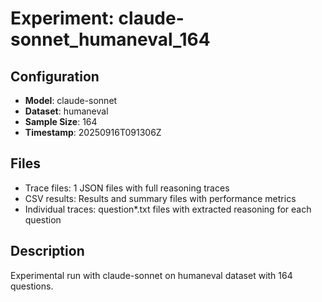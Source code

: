 # Experiment: claude-sonnet_humaneval_164

## Configuration
- **Model**: claude-sonnet
- **Dataset**: humaneval
- **Sample Size**: 164
- **Timestamp**: 20250916T091306Z

## Files
- Trace files: 1 JSON files with full reasoning traces
- CSV results: Results and summary files with performance metrics
- Individual traces: question*.txt files with extracted reasoning for each question

## Description
Experimental run with claude-sonnet on humaneval dataset with 164 questions.
